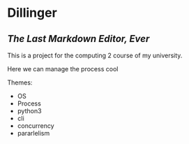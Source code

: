 # Dillinger
## _The Last Markdown Editor, Ever_



This is a project for the computing 2 course of my university.

Here we can manage the process cool

Themes:
- OS
- Process
- python3
- cli
- concurrency
- pararlelism
